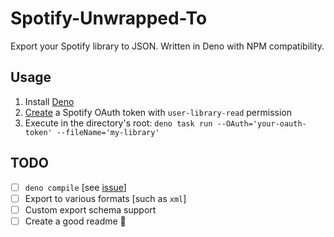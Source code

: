 # Spotify-Unwrapped-To

Export your Spotify library to JSON. Written in Deno with NPM compatibility.

## Usage
1. Install [Deno](https://deno.land/manual/getting_started/installation)
2. [Create](https://developer.spotify.com/console/get-track/) a Spotify OAuth token with `user-library-read` permission
3. Execute in the directory's root:
`deno task run --OAuth='your-oauth-token' --fileName='my-library'`

## TODO
- [ ] `deno compile` [see [issue](http://https://github.com/denoland/deno/issues/16632)]
- [ ] Export to various formats [such as `xml`]
- [ ] Custom export schema support
- [ ] Create a good readme 🤪
